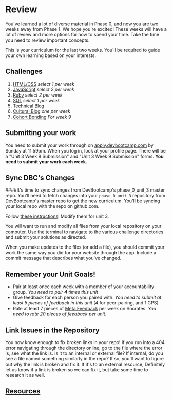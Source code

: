 # Review

You've learned a lot of diverse material in Phase 0, and now you are two weeks away from Phase 1. We hope you're excited! These weeks will have a lot of review and more options for how to spend your time. Take the time you need to review important concepts. 

This is your curriculum for the last two weeks. You'll be required to guide your own learning based on your interests. 



## Challenges
1. [HTML/CSS](1_HTML_CSS) *select 1 per week*
2. [JavaScript](2_JavaScript) *select 2 per week*
3. [Ruby](3_Ruby) *select 2 per week*
4. [SQL](4_SQL) *select 1 per week*
5. [Technical Blog](5_technical_blog.md)
6. [Cultural Blog](6_cultural_blogs) *one per week*
7. [Cohort Bonding](7_cohort_bonding.md) *For week 9*


## Submitting your work
You need to submit your work through on [apply.devbootcamp.com](http://apply.devbootcamp.com) by Sunday at 11:59pm. When you log in, look at your profile page. There will be a "Unit 3 Week 8 Submission" and "Unit 3 Week 9 Submission" forms. **You need to submit your work each week.**

## Sync DBC's Changes
####It's time to sync changes from DevBootcamp's phase_0_unit_3 master repo.
You'll need to fetch changes into your `phase_0_unit_3` repository from DevBootcamp's master repo to get the new curriculum. You'll be syncing your local repo with the repo on github.com.

Follow [these instructions](https://github.com/Devbootcamp/phase_0_handbook/blob/master/fetching_changes.md)!
Modify them for unit 3.

You will want to run and modify all files from your local repository on your computer. Use the terminal to navigate to the various challenge directories and submit your solutions as directed. 

When you make updates to the files (or add a file), you should commit your work the same way you did for your website through the app. Include a commit message that describes what you've changed.


## Remember your Unit Goals!
- Pair at least once each week with a member of your accountability group.  *You need to pair **4** times this unit*
- Give feedback for each person you paired with. *You need to submit at least 5 pieces of feedback in this unit* (4 for peer-pairing, and 1 GPS)
- Rate at least 7 pieces of [Meta Feedback](https://socrates.devbootcamp.com/feedback) per week on Socrates. *You need to rate 20 pieces of feedback per unit.*

## Link Issues in the Repository
You now know enough to fix broken links in your repo! If you run into a 404 error navigating through the directory online, go to the file where the error is, see what the link is. Is it to an internal or external file? If internal, do you see a file named something similarly in the repo? If so, you'll want to figure out why the link is broken and fix it. If it's to an external resource,  Definitely let us know if a link is broken so we can fix it, but take some time to research it as well. 


## [Resources](https://github.com/Devbootcamp/phase_0_handbook/blob/master/resources.md) 
